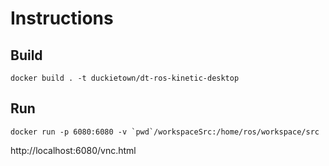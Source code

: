# Instructions

## Build

```
docker build . -t duckietown/dt-ros-kinetic-desktop
```

## Run

```
docker run -p 6080:6080 -v `pwd`/workspaceSrc:/home/ros/workspace/src
```

http://localhost:6080/vnc.html

